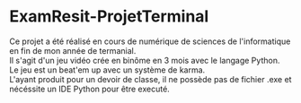 # ExamResit-ProjetTerminal
Ce projet a été réalisé en cours de numérique de sciences de l'informatique en fin de mon année de termanial.\
Il s'agit d'un jeu vidéo crée en binôme en 3 mois avec le langage Python.\
Le jeu est un beat'em up avec un système de karma.\
L'ayant produit pour un devoir de classe, il ne possède pas de fichier .exe et nécéssite un IDE Python pour être executé.
